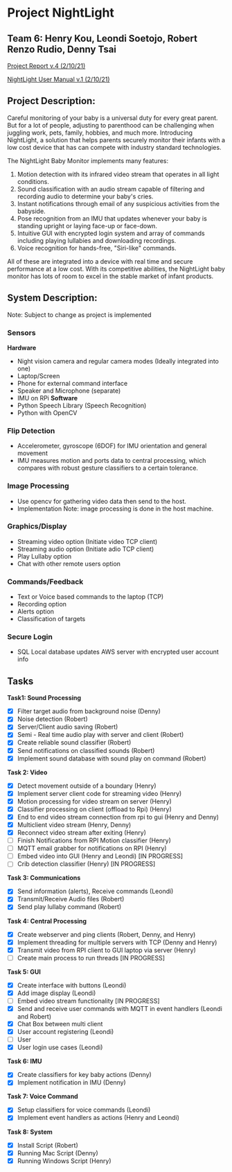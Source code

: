 # Project NightLight
## Team 6: Henry Kou, Leondi Soetojo, Robert Renzo Rudio, Denny Tsai

[Project Report v.4 (2/10/21)](https://docs.google.com/document/d/19eHffGHNeqmLUl1tkrrUShQl4mpEngvESbYaPZqIT5w/edit?usp=sharing)

[NightLight User Manual v.1 (2/10/21)](https://docs.google.com/document/d/1xTz96g2qR92mgjZfghrevOjGbCRnPGg_qQ0c41JhAck/edit?usp=sharing)

## Project Description:
Careful monitoring of your baby is a universal duty for every great parent. But for a lot of people, 
adjusting to parenthood can be challenging when juggling work, pets, family, hobbies, and much more. 
Introducing NightLight, a solution that helps parents securely monitor their infants with a low cost device that has can compete with industry standard technologies.

The NightLight Baby Monitor implements many features:
1. Motion detection with its infrared video stream that operates in all light conditions.
2. Sound classification with an audio stream capable of filtering and recording audio to determine your baby's cries.
3. Instant notifications through email of any suspicious activities from the babyside.
4. Pose recognition from an IMU that updates whenever your baby is standing upright or laying face-up or face-down.
5. Intuitive GUI with encrypted login system and array of commands including playing lullabies and downloading recordings.
5. Voice recognition for hands-free, "Siri-like" commands.

All of these are integrated into a device with real time and secure performance at a low cost. With its competitive abilities, 
the NightLight baby monitor has lots of room to excel in the stable market of infant products.

## System Description:
Note: Subject to change as project is implemented
### Sensors
**Hardware**
- Night vision camera and regular camera modes (Ideally integrated into one)
- Laptop/Screen
- Phone for external command interface
- Speaker and Microphone (separate)
- IMU on RPi
**Software**
- Python Speech Library (Speech Recognition)
- Python with OpenCV

### Flip Detection
- Accelerometer, gyroscope (6DOF) for IMU orientation and general movement
- IMU measures motion and ports data to central processing, which compares with robust gesture classifiers to a certain tolerance.

### Image Processing
- Use opencv for gathering video data then send to the host.
- Implementation Note: image processing is done in the host machine.

### Graphics/Display
- Streaming video option (Initiate video TCP client)
- Streaming audio option (Initiate adio TCP client)
- Play Lullaby option
- Chat with other remote users option

### Commands/Feedback
- Text or Voice based commands to the laptop (TCP)
- Recording option
- Alerts option
- Classification of targets

### Secure Login
- SQL Local database updates AWS server with encrypted user account info

## Tasks
**Task1:  Sound Processing**
- [x] Filter target audio from background noise (Denny)
- [x] Noise detection (Robert)
- [x] Server/Client audio saving (Robert)
- [x] Semi - Real time audio play with server and client (Robert)
- [x] Create reliable sound classifier (Robert)
- [x] Send notifications on classified sounds (Robert)
- [x] Implement sound database with sound play on command (Robert)

**Task 2: Video** 
- [x] Detect movement outside of a boundary (Henry)
- [x] Implement server client code for streaming video (Henry)
- [x] Motion processing for video stream on server (Henry)
- [x] Classifier processing on client (offload to Rpi) (Henry)
- [x] End to end video stream connection from rpi to gui (Henry and Denny)
- [x] Multiclient video stream (Henry, Denny)
- [x] Reconnect video stream after exiting (Henry)
- [ ] Finish Notifications from RPI Motion classifier (Henry)
- [ ] MQTT email grabber for notifications on RPI (Henry)
- [ ] Embed video into GUI (Henry and Leondi)  [IN PROGRESS]
- [ ] Crib detection classifier (Henry)  [IN PROGRESS]
 
**Task 3: Communications**
- [x] Send information (alerts), Receive commands (Leondi)
- [x] Transmit/Receive Audio files (Robert)
- [x] Send play lullaby command (Robert)

**Task 4: Central Processing**
- [x] Create webserver and ping clients (Robert, Denny, and Henry)
- [x] Implement threading for multiple servers with TCP (Denny and Henry)
- [x] Transmit video from RPI client to GUI laptop via server (Henry)
- [ ] Create main process to run threads [IN PROGRESS]

**Task 5: GUI**
- [x] Create interface with buttons (Leondi)
- [x] Add image display (Leondi)
- [ ] Embed video stream functionality [IN PROGRESS]
- [x] Send and receive user commands with MQTT in event handlers (Leondi and Robert)
- [x] Chat Box between multi client
- [x] User account registering (Leondi)
- [ ] User 
- [x] User login use cases (Leondi)

**Task 6: IMU**
- [x] Create classifiers for key baby actions (Denny)
- [x] Implement notification in IMU (Denny)

**Task 7: Voice Command** 
- [x] Setup classifiers for voice commands (Leondi)
- [x] Implement event handlers as actions (Henry and Leondi)

**Task 8: System**
- [x] Install Script (Robert)
- [x] Running Mac Script (Denny) 
- [x] Running Windows Script (Henry)
